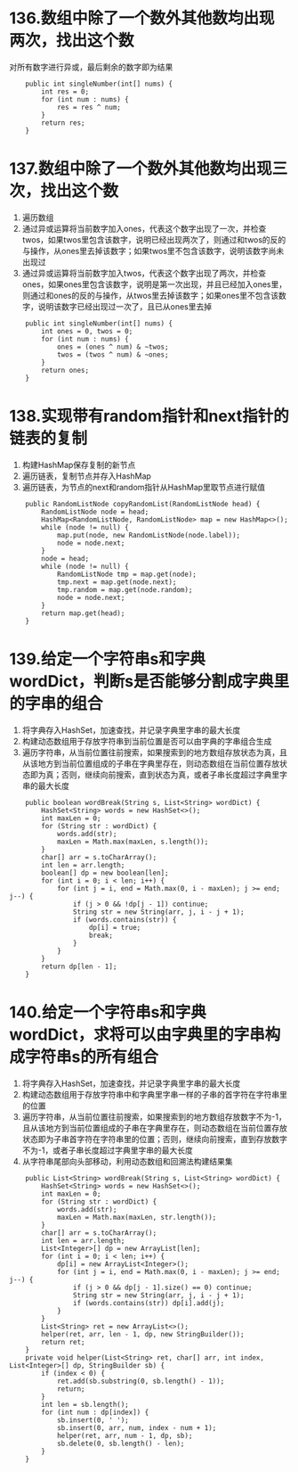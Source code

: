 # 136.数组中除了一个数外其他数均出现两次，找出这个数

对所有数字进行异或，最后剩余的数字即为结果

```
    public int singleNumber(int[] nums) {
        int res = 0;
        for (int num : nums) {
            res = res ^ num;
        }
        return res;
    }
```

# 137.数组中除了一个数外其他数均出现三次，找出这个数
1. 遍历数组
2. 通过异或运算将当前数字加入ones，代表这个数字出现了一次，并检查twos，如果twos里包含该数字，说明已经出现两次了，则通过和twos的反的与操作，从ones里去掉该数字；如果twos里不包含该数字，说明该数字尚未出现过
3. 通过异或运算将当前数字加入twos，代表这个数字出现了两次，并检查ones，如果ones里包含该数字，说明是第一次出现，并且已经加入ones里，则通过和ones的反的与操作，从twos里去掉该数字；如果ones里不包含该数字，说明该数字已经出现过一次了，且已从ones里去掉
```
    public int singleNumber(int[] nums) {
        int ones = 0, twos = 0;
        for (int num : nums) {
            ones = (ones ^ num) & ~twos;
            twos = (twos ^ num) & ~ones;
        }
        return ones;
    }
```

# 138.实现带有random指针和next指针的链表的复制
1. 构建HashMap保存复制的新节点
2. 遍历链表，复制节点并存入HashMap
3. 遍历链表，为节点的next和random指针从HashMap里取节点进行赋值
```
    public RandomListNode copyRandomList(RandomListNode head) {
        RandomListNode node = head;
        HashMap<RandomListNode, RandomListNode> map = new HashMap<>();
        while (node != null) {
            map.put(node, new RandomListNode(node.label));
            node = node.next;
        }
        node = head;
        while (node != null) {
            RandomListNode tmp = map.get(node);
            tmp.next = map.get(node.next);
            tmp.random = map.get(node.random);
            node = node.next;
        }
        return map.get(head);
    }
```

# 139.给定一个字符串s和字典wordDict，判断s是否能够分割成字典里的字串的组合
1. 将字典存入HashSet，加速查找，并记录字典里字串的最大长度
2. 构建动态数组用于存放字符串到当前位置是否可以由字典的字串组合生成
3. 遍历字符串，从当前位置往前搜索，如果搜索到的地方数组存放状态为真，且从该地方到当前位置组成的子串在字典里存在，则动态数组在当前位置存放状态即为真；否则，继续向前搜索，直到状态为真，或者子串长度超过字典里字串的最大长度
```
    public boolean wordBreak(String s, List<String> wordDict) {
        HashSet<String> words = new HashSet<>();
        int maxLen = 0;
        for (String str : wordDict) {
            words.add(str);
            maxLen = Math.max(maxLen, s.length());
        }
        char[] arr = s.toCharArray();
        int len = arr.length;
        boolean[] dp = new boolean[len];
        for (int i = 0; i < len; i++) {
            for (int j = i, end = Math.max(0, i - maxLen); j >= end; j--) {
                if (j > 0 && !dp[j - 1]) continue;
                String str = new String(arr, j, i - j + 1);
                if (words.contains(str)) {
                    dp[i] = true;
                    break;
                }
            }
        }
        return dp[len - 1];
    }
```

# 140.给定一个字符串s和字典wordDict，求将可以由字典里的字串构成字符串s的所有组合
1. 将字典存入HashSet，加速查找，并记录字典里字串的最大长度
2. 构建动态数组用于存放字符串中和字典里字串一样的子串的首字符在字符串里的位置
3. 遍历字符串，从当前位置往前搜索，如果搜索到的地方数组存放数字不为-1，且从该地方到当前位置组成的子串在字典里存在，则动态数组在当前位置存放状态即为子串首字符在字符串里的位置；否则，继续向前搜索，直到存放数字不为-1，或者子串长度超过字典里字串的最大长度
4. 从字符串尾部向头部移动，利用动态数组和回溯法构建结果集
```
    public List<String> wordBreak(String s, List<String> wordDict) {
        HashSet<String> words = new HashSet<>();
        int maxLen = 0;
        for (String str : wordDict) {
            words.add(str);
            maxLen = Math.max(maxLen, str.length());
        }
        char[] arr = s.toCharArray();
        int len = arr.length;
        List<Integer>[] dp = new ArrayList[len];
        for (int i = 0; i < len; i++) {
            dp[i] = new ArrayList<Integer>();
            for (int j = i, end = Math.max(0, i - maxLen); j >= end; j--) {
                if (j > 0 && dp[j - 1].size() == 0) continue;
                String str = new String(arr, j, i - j + 1);
                if (words.contains(str)) dp[i].add(j);
            }
        }
        List<String> ret = new ArrayList<>();
        helper(ret, arr, len - 1, dp, new StringBuilder());
        return ret;
    }
    private void helper(List<String> ret, char[] arr, int index, List<Integer>[] dp, StringBuilder sb) {
        if (index < 0) {
            ret.add(sb.substring(0, sb.length() - 1));
            return;
        }
        int len = sb.length();
        for (int num : dp[index]) {
            sb.insert(0, ' ');
            sb.insert(0, arr, num, index - num + 1);
            helper(ret, arr, num - 1, dp, sb);
            sb.delete(0, sb.length() - len);
        }
    }
```
